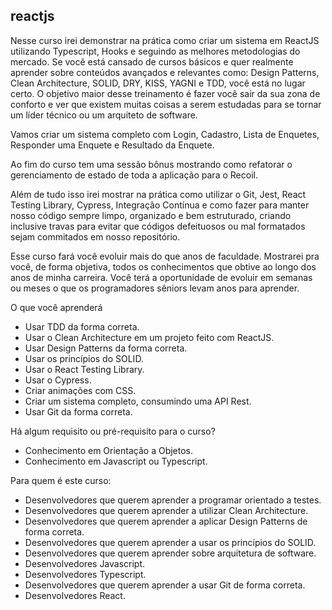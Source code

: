 ## reactjs 

Nesse curso irei demonstrar na prática como criar um sistema em ReactJS utilizando Typescript, Hooks e seguindo as melhores metodologias do mercado. Se você está cansado de cursos básicos e quer realmente aprender sobre conteúdos avançados e relevantes como: Design Patterns, Clean Architecture, SOLID, DRY, KISS, YAGNI e TDD, você está no lugar certo. O objetivo maior desse treinamento é fazer você sair da sua zona de conforto e ver que existem muitas coisas a serem estudadas para se tornar um líder técnico ou um arquiteto de software.

Vamos criar um sistema completo com Login, Cadastro, Lista de Enquetes, Responder uma Enquete e Resultado da Enquete.

Ao fim do curso tem uma sessão bônus mostrando como refatorar o gerenciamento de estado de toda a aplicação para o Recoil.

Além de tudo isso irei mostrar na prática como utilizar o Git, Jest, React Testing Library, Cypress, Integração Contínua e como fazer para manter nosso código sempre limpo, organizado e bem estruturado, criando inclusive travas para evitar que códigos defeituosos ou mal formatados sejam commitados em nosso repositório.

Esse curso fará você evoluir mais do que anos de faculdade. Mostrarei pra você, de forma objetiva, todos os conhecimentos que obtive ao longo dos anos de minha carreira. Você terá a oportunidade de evoluir em semanas ou meses o que os programadores sêniors levam anos para aprender.

O que você aprenderá

  - Usar TDD da forma correta.
  - Usar o Clean Architecture em um projeto feito com ReactJS.
  - Usar Design Patterns da forma correta.
  - Usar os princípios do SOLID.
  - Usar o React Testing Library.
  - Usar o Cypress.
  - Criar animações com CSS.
  - Criar um sistema completo, consumindo uma API Rest.
  - Usar Git da forma correta.

Há algum requisito ou pré-requisito para o curso?

  - Conhecimento em Orientação a Objetos.
  - Conhecimento em Javascript ou Typescript.

Para quem é este curso:

  - Desenvolvedores que querem aprender a programar orientado a testes.
  - Desenvolvedores que querem aprender a utilizar Clean Architecture.
  - Desenvolvedores que querem aprender a aplicar Design Patterns de forma correta.
  - Desenvolvedores que querem aprender a usar os princípios do SOLID.
  - Desenvolvedores que querem aprender sobre arquitetura de software.
  - Desenvolvedores Javascript.
  - Desenvolvedores Typescript.
  - Desenvolvedores que querem aprender a usar Git de forma correta.
  - Desenvolvedores React.